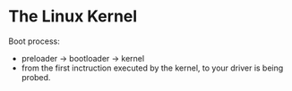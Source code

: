 # The Linux Kernel

Boot process:

* preloader -> bootloader -> kernel
* from the first inctruction executed by the kernel, to your driver is being probed.

